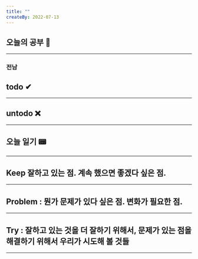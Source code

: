 ```yaml
---
title: ""
createBy: 2022-07-13
---
```

## 오늘의 공부 🎉
---
### 전남 

## todo ✔
---

## untodo ❌
---

## 오늘 일기 📟
---

## Keep 잘하고 있는 점. 계속 했으면 좋겠다 싶은 점.
---


## Problem : 뭔가 문제가 있다 싶은 점. 변화가 필요한 점.
---


## Try : 잘하고 있는 것을 더 잘하기 위해서, 문제가 있는 점을 해결하기 위해서 우리가 시도해 볼 것들
---
